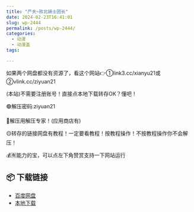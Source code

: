 ```yaml
---
title: "产夫~败北骑士团长"
date: 2024-02-23T16:41:01
slug: wp-2444
permalink: /posts/wp-2444/
categories:
  - 动漫
  - 动漫盖
tags:

---
```


如果两个网盘都没有资源了，看这个网站👉①link3.cc/xianyu21或②vlink.cc/ziyuan21

(本站)不需要注册账号！直接点本地下载转存OK？懂吧！

🟢解压密码:ziyuan21

🔵解压用解压专家！(应用商店有)

🟡转存的链接网盘有教程！一定要看教程！按教程操作！不按教程操作你不会解压！

💰🈶能力的宝，可以点左下角赞赏支持一下网站运行

## 📦 下载链接
- [百度网盘](https://blziyuan21.com/pay-download/2444?key=5e67d7bfb8&down_id=0)
- [本地下载](https://blziyuan21.com/pay-download/2444?key=5e67d7bfb8&down_id=1)

